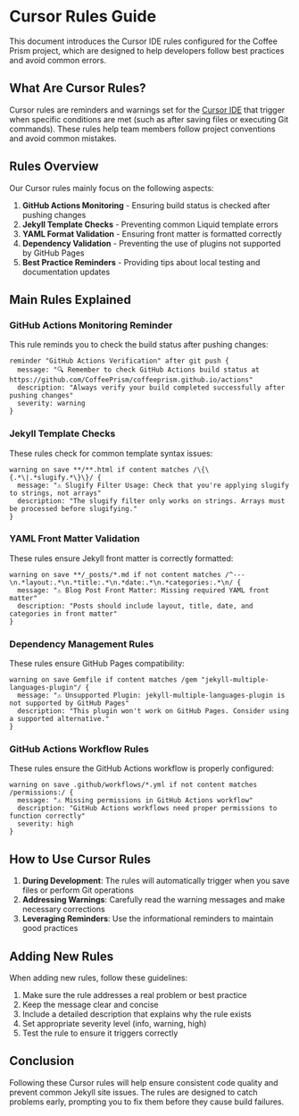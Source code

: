 # Cursor Rules Guide

This document introduces the Cursor IDE rules configured for the Coffee Prism project, which are designed to help developers follow best practices and avoid common errors.

## What Are Cursor Rules?

Cursor rules are reminders and warnings set for the [Cursor IDE](https://cursor.sh/) that trigger when specific conditions are met (such as after saving files or executing Git commands). These rules help team members follow project conventions and avoid common mistakes.

## Rules Overview

Our Cursor rules mainly focus on the following aspects:

1. **GitHub Actions Monitoring** - Ensuring build status is checked after pushing changes
2. **Jekyll Template Checks** - Preventing common Liquid template errors
3. **YAML Format Validation** - Ensuring front matter is formatted correctly
4. **Dependency Validation** - Preventing the use of plugins not supported by GitHub Pages
5. **Best Practice Reminders** - Providing tips about local testing and documentation updates

## Main Rules Explained

### GitHub Actions Monitoring Reminder

This rule reminds you to check the build status after pushing changes:

```
reminder "GitHub Actions Verification" after git push {
  message: "🔍 Remember to check GitHub Actions build status at https://github.com/CoffeePrism/coffeeprism.github.io/actions"
  description: "Always verify your build completed successfully after pushing changes"
  severity: warning
}
```

### Jekyll Template Checks

These rules check for common template syntax issues:

```
warning on save **/**.html if content matches /\{\{.*\|.*slugify.*\}\}/ {
  message: "⚠️ Slugify Filter Usage: Check that you're applying slugify to strings, not arrays"
  description: "The slugify filter only works on strings. Arrays must be processed before slugifying."
}
```

### YAML Front Matter Validation

These rules ensure Jekyll front matter is correctly formatted:

```
warning on save **/_posts/*.md if not content matches /^---\n.*layout:.*\n.*title:.*\n.*date:.*\n.*categories:.*\n/ {
  message: "⚠️ Blog Post Front Matter: Missing required YAML front matter"
  description: "Posts should include layout, title, date, and categories in front matter"
}
```

### Dependency Management Rules

These rules ensure GitHub Pages compatibility:

```
warning on save Gemfile if content matches /gem "jekyll-multiple-languages-plugin"/ {
  message: "⚠️ Unsupported Plugin: jekyll-multiple-languages-plugin is not supported by GitHub Pages"
  description: "This plugin won't work on GitHub Pages. Consider using a supported alternative."
}
```

### GitHub Actions Workflow Rules

These rules ensure the GitHub Actions workflow is properly configured:

```
warning on save .github/workflows/*.yml if not content matches /permissions:/ {
  message: "⚠️ Missing permissions in GitHub Actions workflow"
  description: "GitHub Actions workflows need proper permissions to function correctly"
  severity: high
}
```

## How to Use Cursor Rules

1. **During Development**: The rules will automatically trigger when you save files or perform Git operations
2. **Addressing Warnings**: Carefully read the warning messages and make necessary corrections
3. **Leveraging Reminders**: Use the informational reminders to maintain good practices

## Adding New Rules

When adding new rules, follow these guidelines:

1. Make sure the rule addresses a real problem or best practice
2. Keep the message clear and concise
3. Include a detailed description that explains why the rule exists
4. Set appropriate severity level (info, warning, high)
5. Test the rule to ensure it triggers correctly

## Conclusion

Following these Cursor rules will help ensure consistent code quality and prevent common Jekyll site issues. The rules are designed to catch problems early, prompting you to fix them before they cause build failures. 